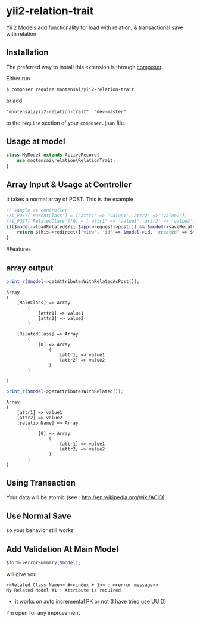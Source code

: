 # yii2-relation-trait
Yii 2 Models add functionality for load with relation, &amp; transactional save with relation

## Installation

The preferred way to install this extension is through [composer](http://getcomposer.org/download/).

Either run

```bash
$ composer require mootensai/yii2-relation-trait
```

or add

```
"mootensai/yii2-relation-trait": "dev-master"
```

to the `require` section of your `composer.json` file.


## Usage at model
```php
class MyModel extends ActiveRecord{
    use mootensai\relation\RelationTrait;
}
```

## Array Input & Usage at Controller
It takes a normal array of POST. This is the example

```php
// sample at controller
//$_POST['ParentClass'] = ['attr1' => 'value1','attr2' => 'value2'];
//$_POST['RelatedClass'][0] = ['attr1' => 'value1','attr2' => 'value2'];      
if($model->loadRelated(Yii:$app->request->post()) && $model->saveRelated()){
    return $this->redirect(['view', 'id' => $model->id, 'created' => $model->created]);
}
```

#Features

## array output  
```php
print_r($model->getAttributesWithRelatedAsPost());
```

```
Array
(
    [MainClass] => Array
        (
            [attr1] => value1
            [attr2] => value2
        )

    [RelatedClass] => Array
        (
            [0] => Array
                (
                    [attr1] => value1
                    [attr2] => value2
                )
        )

)
```

```php
print_r($model->getAttributesWithRelated());
```

```
Array
(
    [attr1] => value1
    [attr2] => value2
    [relationName] => Array
        (
            [0] => Array
                (
                    [attr1] => value1
                    [attr2] => value2
                )
        )
)
```

## Using Transaction
Your data will be atomic
(see : http://en.wikipedia.org/wiki/ACID)

## Use Normal Save
so your behavior still works

## Add Validation At Main Model
```php
$form->errorSummary($model);
```
will give you
```
<<Related Class Name>> #<<index + 1>> : <<error message>>
My Related Model #1 : Attribute is required
```
- it works on auto incremental PK or not (I have tried use UUID)

I'm open for any improvement
